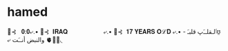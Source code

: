 # hamed
🌵⊰   𝟎:𝟎⤶.• 🌵⊰  𝐈𝐑𝐀𝐐                     ⤶.• 🌵⊰  𝟏𝟕 𝐘𝐄𝐀𝐑𝐒 𝐎ℒ𝐃 ⤶.•  - ٲلـقلــَﭚ قلبـَʊ̤ ⤶ والنبض أنــَت 🫀🌿❕◟
